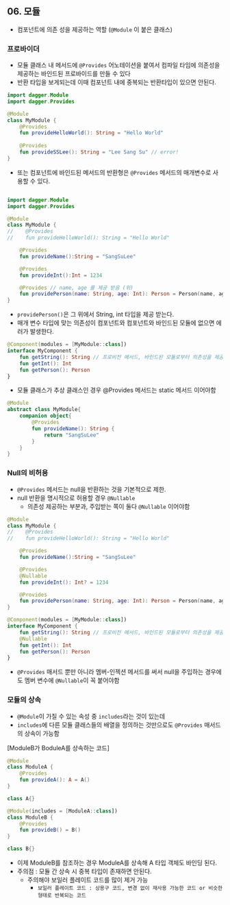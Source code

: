## 06. 모듈

- 컴포넌트에 의존 성을 제공하는 역할 (`@Module` 이 붙은 클래스)

### 프로바이더

- 모듈 클래스 내 메서드에 `@Provides` 어노테이션을 붙여서 컴파일 타임에 의존성을 제공하는 바인드된 프로바이드를 만들 수 있다
- 반환 타입을 보게되는데 이때 컴포넌트 내에 중복되는 반환타입이 있으면 안된다.

```kotlin
import dagger.Module
import dagger.Provides

@Module
class MyModule {
    @Provides
    fun provideHelloWorld(): String = "Hello World"
    
    @Provides
    fun provideSSLee(): String = "Lee Sang Su" // error!
}
```

- 또는 컴포넌트에 바인드된 메서드의 반환형은 `@Provides` 메서드의 매개변수로 사용할 수 있다.
```kotlin

import dagger.Module
import dagger.Provides

@Module
class MyModule {
//    @Provides
//    fun provideHelloWorld(): String = "Hello World"

    @Provides
    fun provideName():String = "SangSuLee"

    @Provides
    fun provideInt():Int = 1234

    @Provides // name, age 를 제공 받음 (위)
    fun providePerson(name: String, age: Int): Person = Person(name, age)
}
```

- `providePerson()`은 그 위에서 String, int 타입을 제공 받는다.
- 매개 변수 타입에 맞는 의존성이 컴포넌트와 컴포넌트와 바인드된 모듈에 없으면 에러가 발생한다.

```kotlin
@Component(modules = [MyModule::class])
interface MyComponent {
    fun getString(): String // 프로비전 메서드, 바인드된 모듈로부터 의존성을 제공
    fun getInt(): Int
    fun getPerson(): Person
}
```

- 모듈 클래스가 추상 클래스인 경우 @Provides 메서드는 static 메서드 이어야함

```kotlin
@Module
abstract class MyModule{
    companion object{
        @Provides
        fun provideName(): String {
            return "SangSuLee"
        }
    }
}
```

### Null의 비허용

- `@Provides` 메서드는 null을 반환하는 것을 기본적으로 제한.
- null 반환을 명시적으로 허용할 경우 `@Nullable`
    - 의존성 제공하는 부분과, 주입받는 쪽이 둘다 `@Nullable` 이어야함

```kotlin
@Module
class MyModule {
//    @Provides
//    fun provideHelloWorld(): String = "Hello World"

    @Provides
    fun provideName():String = "SangSuLee"

    @Provides
    @Nullable
    fun provideInt(): Int? = 1234

    @Provides
    fun providePerson(name: String, age: Int): Person = Person(name, age)
}
```

```kotlin
@Component(modules = [MyModule::class])
interface MyComponent {
    fun getString(): String // 프로비전 메서드, 바인드된 모듈로부터 의존성을 제공
    @Nullable
    fun getInt(): Int
    fun getPerson(): Person
}
```

- `@Provides` 매서드 뿐만 아니라 멤버-인젝션 메서드를 써서 null을 주입하는 경우에도 멤버 변수에 `@Nullable`이 꼭 붙어야함

### 모듈의 상속

- `@Module`이 가질 수 있는 속성 중 `includes`라는 것이 있는데
- `includes`에 다른 모듈 클래스들의 배열을 정의하는 것만으로도 `@Provides` 매서드의 상속이 가능함

[ModuleB가 BoduleA를 상속하는 코드]
```kotlin
@Module
class ModuleA {
    @Provides
    fun provideA(): A = A()
}

class A{}
```
```kotlin
@Module(includes = [ModuleA::class])
class ModuleB {
    @Provides
    fun provideB() = B()
}

class B{}
```

- 이제 ModuleB를 참조하는 경우 ModuleA를 상속해 A 타입 객체도 바인딩 된다.
- 주의점 : 모듈 간 상속 시 중복 타입이 존재하면 안된다.
    + 주의해야 보일러 플레이트 코드를 많이 제거 가능
        * `보일러 플레이트 코드 : 상용구 코드, 변경 없이 재사용 가능한 코드 or 비슷한 형태로 반복되는 코드`